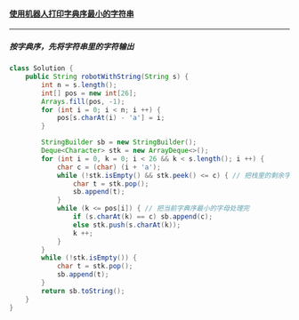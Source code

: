 #### <a href="https://leetcode.cn/problems/using-a-robot-to-print-the-lexicographically-smallest-string/">使用机器人打印字典序最小的字符串</a>

------------

##### 按字典序，先将字符串里的字符输出

```java
class Solution {
    public String robotWithString(String s) {
        int n = s.length();
        int[] pos = new int[26];
        Arrays.fill(pos, -1);
        for (int i = 0; i < n; i ++) {
            pos[s.charAt(i) - 'a'] = i;
        }

        StringBuilder sb = new StringBuilder();
        Deque<Character> stk = new ArrayDeque<>();
        for (int i = 0, k = 0; i < 26 && k < s.length(); i ++) {
            char c = (char) (i + 'a');
            while (!stk.isEmpty() && stk.peek() <= c) { // 把栈里的剩余字典序较小的字符先处理完
                char t = stk.pop();
                sb.append(t);
            }
            while (k <= pos[i]) { // 把当前字典序最小的字母处理完
                if (s.charAt(k) == c) sb.append(c);
                else stk.push(s.charAt(k));
                k ++;
            }
        }
        while (!stk.isEmpty()) {
            char t = stk.pop();
            sb.append(t);
        }
        return sb.toString();
    }
}
```

